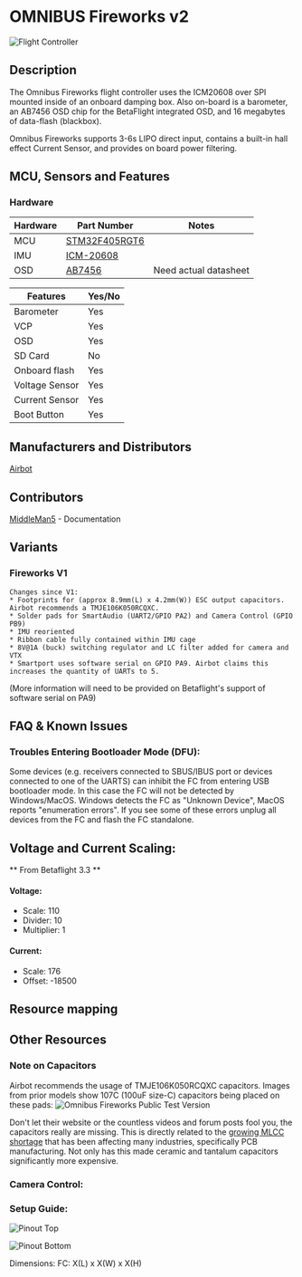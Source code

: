 # OMNIBUS Fireworks v2

![Flight Controller](https://image.ibb.co/gxmWGd/fireworksv2_1.jpg)

## Description

The Omnibus Fireworks flight controller uses the ICM20608
over SPI mounted inside of an onboard damping box.
Also on-board is a barometer, an AB7456 OSD chip for the BetaFlight integrated OSD, and 16 megabytes of data-flash (blackbox).

Omnibus Fireworks supports 3-6s LIPO direct input, contains a built-in hall effect Current Sensor, and provides on board power filtering.

## MCU, Sensors and Features

### Hardware

| Hardware      | Part Number   | Notes|
|---------------|---------------|------|
| MCU  | [STM32F405RGT6](http://www.mouser.com/ds/2/389/DM00037051-492832.pdf)  |  |
| IMU  | [ICM-20608](https://store.invensense.com/datasheets/invensense/ICM-20608-G-ProductSpec-V1.pdf)        | |
| OSD  | [AB7456](https://www.unmannedtechshop.co.uk/micro-osd-v2-3-ab7456/)     | Need actual datasheet |


| Features | Yes/No |
|----------|--------|
| Barometer | Yes |
| VCP | Yes |
| OSD | Yes |
| SD Card | No |
| Onboard flash | Yes |
| Voltage Sensor | Yes |
| Current Sensor | Yes|
| Boot Button | Yes| 



## Manufacturers and Distributors

[Airbot](https://store.myairbot.com/omnibusfireworksv2.html)


## Contributors

[MiddleMan5](https://github.com/MiddleMan5) - Documentation

## Variants

### Fireworks V1

    Changes since V1:
    * Footprints for (approx 8.9mm(L) x 4.2mm(W)) ESC output capacitors. Airbot recommends a TMJE106K050RCQXC.
    * Solder pads for SmartAudio (UART2/GPIO PA2) and Camera Control (GPIO PB9) 
    * IMU reoriented
    * Ribbon cable fully contained within IMU cage
    * 8V@1A (buck) switching regulator and LC filter added for camera and VTX
    * Smartport uses software serial on GPIO PA9. Airbot claims this increases the quantity of UARTs to 5.
(More information will need to be provided on Betaflight's support of software serial on PA9)

## FAQ & Known Issues

### Troubles Entering Bootloader Mode (DFU):
Some devices (e.g. receivers connected to SBUS/IBUS port or devices connected to one of the UARTS) can inhibit the FC from entering USB bootloader mode. In this case the FC will not be detected by Windows/MacOS. Windows detects the FC as "Unknown Device", MacOS reports "enumeration errors". If you see some of these errors unplug all devices from the FC and flash the FC standalone.

## Voltage and Current Scaling:  

** From Betaflight 3.3 **

#### Voltage:
* Scale:      110
* Divider:     10
* Multiplier:   1

#### Current:
* Scale:   176
* Offset: -18500

## Resource mapping

## Other Resources

### Note on Capacitors
Airbot recommends the usage of TMJE106K050RCQXC capacitors. Images from prior models show 107C (100uF size-C) capacitors being placed on these pads:
![Omnibus Fireworks Public Test Version](https://image.ibb.co/iSd2wd/OFW_PTV.png)

Don't let their website or the countless videos and forum posts fool you, the capacitors really are missing. This is directly related to the [growing MLCC shortage](https://www.ttiinc.com/content/ttiinc/en/resources/marketeye/categories/passives/me-zogbi-20180302.html) that has been affecting many industries, specifically PCB manufacturing. Not only has this made ceramic and tantalum capacitors significantly more expensive. 

### Camera Control:

### Setup Guide:

![Pinout Top](https://image.ibb.co/j9uq9y/Fire_Works_Pinout2_51557_1528920698.jpg)


![Pinout Bottom](https://image.ibb.co/jTZwhJ/Fire_Works_Pinout1_70404_1528920698.jpg)

Dimensions:
FC: X(L) x X(W) x X(H)

